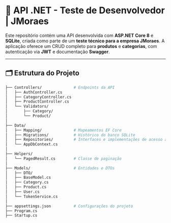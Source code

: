 # 🧪 API .NET - Teste de Desenvolvedor | JMoraes

Este repositório contém uma API desenvolvida com **ASP.NET Core 8** e **SQLite**, criada como parte de um **teste técnico para a empresa JMoraes**. A aplicação oferece um CRUD completo para **produtos** e **categorias**, com autenticação via **JWT** e documentação **Swagger**.

---

## 🗂️ Estrutura do Projeto

```bash
├── Controllers/              # Endpoints da API
│   ├── AuthController.cs
│   ├── CategoryController.cs
│   ├── ProductController.cs
│   └── Validators/
│       ├── Category/
│       └── Product/
│
├── Data/
│   ├── Mapping/              # Mapeamentos EF Core
│   ├── Migrations/           # Histórico do banco SQLite
│   ├── Repositories/         # Interfaces e implementações de acesso a dados
│   └── AppDbContext.cs
│
├── Helpers/
│   └── PagedResult.cs        # Classe de paginação
│
├── Models/                   # Entidades e DTOs
│   ├── DTO/
│   ├── BaseModel.cs
│   ├── Category.cs
│   ├── Product.cs
│   ├── User.cs
│   └── TokenService.cs
│
├── appsettings.json          # Configurações do projeto
├── Program.cs
├── Startup.cs
